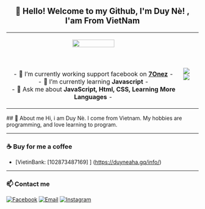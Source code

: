 <h2 align="center">👋 Hello! Welcome to my Github, I'm Duy Nè! , I'am From VietNam</h2>
<p align="center">
<table align="center">
   <tr>
      <td>
         <p align="center">    
         <img align="center" src="https://scontent.fvca1-4.fna.fbcdn.net/v/t1.6435-9/222431793_695370757946083_6225586465101055481_n.jpg?_nc_cat=109&ccb=1-5&_nc_sid=09cbfe&_nc_ohc=fjvR7BN1xWAAX8Z-IT0&tn=wulpCOk6cOvoUg-D&_nc_ht=scontent.fvca1-4.fna&oh=a08e28d77f57b0c5d336a4aebbfd57b5&oe=616CBE73" width="50%"/></a><br/>
         <br/><br/>
            <a href="https://discord.gg/7onez"><img align="center"></a>
         <br/><br/>
         - 🔭 I’m currently working support facebook on <strong><a href="https://7onez.com">7Onez</a></strong> -
         <br/>
         - 🌱 I’m currently learning <strong>Javascript</strong> -
         <br/>
         - 💬 Ask me about <strong>JavaScript, Html, CSS, Learning More Languages</strong> -
         <p align="center">                     
         </p>  
      </td>
      <td>
      <br/>
         <img align="center" src="https://github-readme-stats.vercel.app/api?username=dqhttdyt&theme=radical&show_icons=true&hide_border=true" />
         <img align="center" src="https://github-readme-stats.vercel.app/api?username=dqhttdyt&show_icons=true&theme=radical" />
      </td>
   </tr>
</table>
</p>
## 📝 About me
Hi, i am Duy Nè. I come from Vietnam. My hobbies are programming, and love learning to program.

---

### ☕ Buy for me a coffee

- [VietinBank: [102873487169] ] (https://duyneaha.gq/info/)

---

### 📫 Contact me
[![Facebook](https://img.shields.io/badge/Facebook-0077B5?style=for-the-badge&logo=facebook&color=395693&logoColor=white)](https://www.facebook.com/7Onez.DuyNeAha)
[![Email](https://img.shields.io/badge/Gmail-0077B5?style=for-the-badge&logo=gmail&color=ff1800&logoColor=white)](mailto:duynecyber.nls@outlook.com.vn)
[![Instagram](https://img.shields.io/badge/IG-0077B5?style=for-the-badge&logo=instagram&color=F2344E&logoColor=white)](https://www.instagram.com/duyneaha/)
